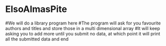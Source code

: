 # ElsoAlmasPite

#We will do a library program here
#The program will ask for you favourite authors and titles and store those in a multi dimensional array
#It will keep asking you to add more until you submit no data, at which point it will print all the submitted data and end
